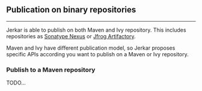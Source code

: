 ## Publication on binary repositories
----

Jerkar is able to publish on both Maven and Ivy repository. This includes repositories as [Sonatype Nexus](http://www.sonatype.org/nexus/) or [Jfrog Artifactory](http://www.jfrog.com/artifactory/).

Maven and Ivy have different publication model, so Jerkar proposes specific APIs according you want to publish on a Maven or Ivy repository. 

### Publish to a Maven repository

TODO...

